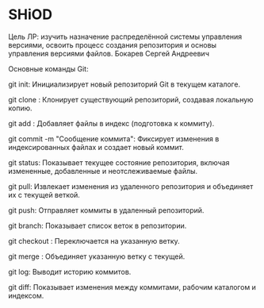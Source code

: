 # SHiOD

Цель ЛР: изучить назначение распределённой системы управления версиями, освоить процесс создания репозитория и основы управления версиями файлов.
Бокарев Сергей Андреевич

Основные команды Git:

git init: Инициализирует новый репозиторий Git в текущем каталоге.

git clone : Клонирует существующий репозиторий, создавая локальную копию.

git add : Добавляет файлы в индекс (подготовка к коммиту).

git commit -m "Сообщение коммита": Фиксирует изменения в индексированных файлах и создает новый коммит.

git status: Показывает текущее состояние репозитория, включая измененные, добавленные и неотслеживаемые файлы.

git pull: Извлекает изменения из удаленного репозитория и объединяет их с текущей веткой.

git push: Отправляет коммиты в удаленный репозиторий.

git branch: Показывает список веток в репозитории.

git checkout : Переключается на указанную ветку.

git merge : Объединяет указанную ветку с текущей.

git log: Выводит историю коммитов.

git diff: Показывает изменения между коммитами, рабочим каталогом и индексом.
